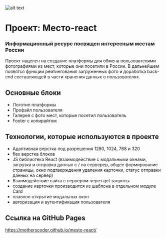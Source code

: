 ![alt text](https://i.ytimg.com/vi/8ZaeIk_Ggo4/mqdefault.jpg)
# Проект: Место-react
### Информационный ресурс посвящен интересным местам России
Проект нацелен на создание платформы для обмена пользователями фотографиями из мест, которые они посетили в России. В дальнейшем появятся функции рейтингования загруженных фото и доработка back-end составляющей в части хранения данных о пользователях.

## Основные блоки
- Логотип платформы
- Профайл пользователя
- Галерея с фото мест, которые посетил пользователь
- Footer с копирайтом

## Технологии, которые используются в проекте
- Адаптивная верстка под разрешения 1280, 1024, 768 и 320
- flex верстка блоков
- JS библиотека React (взаимодействие с модальными окнами, загрузка и отправка данных с / на серверер, общее формирование страницы, окно подтверждения удаления карточки, статус отправки данных на сервер)
- Взаимодействие сайта с сервером через get запросы
- создание карточки производится из шаблона в отдельном модуле Card
- плавное открытие модальных окон
- авторизация и аутентификация пользователя

## Ссылка на GitHub Pages
https://motherscoder.github.io/mesto-react/

